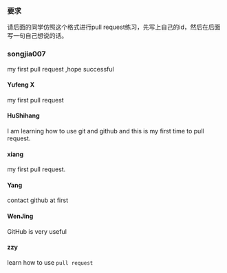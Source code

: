 ### 要求
请后面的同学仿照这个格式进行pull request练习，先写上自己的id，然后在后面写一句自己想说的话。

### songjia007
my first pull request ,hope successful

#### Yufeng X
my first pull request

#### HuShihang
I am learning how to use git and github and this is my first time to pull request.

#### xiang
my first pull request.

#### Yang

contact github at first

#### WenJing

GitHub is very useful 

#### zzy
learn how to use   `pull request`
